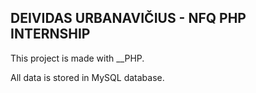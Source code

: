 DEIVIDAS URBANAVIČIUS - NFQ PHP INTERNSHIP
--
This project is made with __PHP.

All data is stored in MySQL database.

